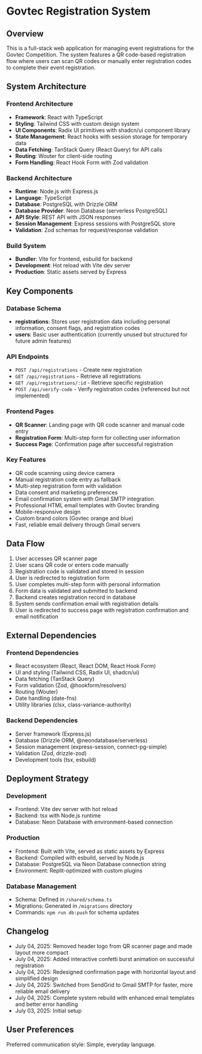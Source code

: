 # Govtec Registration System

## Overview

This is a full-stack web application for managing event registrations for the Govtec Competition. The system features a QR code-based registration flow where users can scan QR codes or manually enter registration codes to complete their event registration.

## System Architecture

### Frontend Architecture
- **Framework**: React with TypeScript
- **Styling**: Tailwind CSS with custom design system
- **UI Components**: Radix UI primitives with shadcn/ui component library
- **State Management**: React hooks with session storage for temporary data
- **Data Fetching**: TanStack Query (React Query) for API calls
- **Routing**: Wouter for client-side routing
- **Form Handling**: React Hook Form with Zod validation

### Backend Architecture
- **Runtime**: Node.js with Express.js
- **Language**: TypeScript
- **Database**: PostgreSQL with Drizzle ORM
- **Database Provider**: Neon Database (serverless PostgreSQL)
- **API Style**: REST API with JSON responses
- **Session Management**: Express sessions with PostgreSQL store
- **Validation**: Zod schemas for request/response validation

### Build System
- **Bundler**: Vite for frontend, esbuild for backend
- **Development**: Hot reload with Vite dev server
- **Production**: Static assets served by Express

## Key Components

### Database Schema
- **registrations**: Stores user registration data including personal information, consent flags, and registration codes
- **users**: Basic user authentication (currently unused but structured for future admin features)

### API Endpoints
- `POST /api/registrations` - Create new registration
- `GET /api/registrations` - Retrieve all registrations
- `GET /api/registrations/:id` - Retrieve specific registration
- `POST /api/verify-code` - Verify registration codes (referenced but not implemented)

### Frontend Pages
- **QR Scanner**: Landing page with QR code scanner and manual code entry
- **Registration Form**: Multi-step form for collecting user information
- **Success Page**: Confirmation page after successful registration

### Key Features
- QR code scanning using device camera
- Manual registration code entry as fallback
- Multi-step registration form with validation
- Data consent and marketing preferences
- Email confirmation system with Gmail SMTP integration
- Professional HTML email templates with Govtec branding
- Mobile-responsive design
- Custom brand colors (Govtec orange and blue)
- Fast, reliable email delivery through Gmail servers

## Data Flow

1. User accesses QR scanner page
2. User scans QR code or enters code manually
3. Registration code is validated and stored in session
4. User is redirected to registration form
5. User completes multi-step form with personal information
6. Form data is validated and submitted to backend
7. Backend creates registration record in database
8. System sends confirmation email with registration details
9. User is redirected to success page with registration confirmation and email notification

## External Dependencies

### Frontend Dependencies
- React ecosystem (React, React DOM, React Hook Form)
- UI and styling (Tailwind CSS, Radix UI, shadcn/ui)
- Data fetching (TanStack Query)
- Form validation (Zod, @hookform/resolvers)
- Routing (Wouter)
- Date handling (date-fns)
- Utility libraries (clsx, class-variance-authority)

### Backend Dependencies
- Server framework (Express.js)
- Database (Drizzle ORM, @neondatabase/serverless)
- Session management (express-session, connect-pg-simple)
- Validation (Zod, drizzle-zod)
- Development tools (tsx, esbuild)

## Deployment Strategy

### Development
- Frontend: Vite dev server with hot reload
- Backend: tsx with Node.js runtime
- Database: Neon Database with environment-based connection

### Production
- Frontend: Built with Vite, served as static assets by Express
- Backend: Compiled with esbuild, served by Node.js
- Database: PostgreSQL via Neon Database connection string
- Environment: Replit-optimized with custom plugins

### Database Management
- Schema: Defined in `/shared/schema.ts`
- Migrations: Generated in `/migrations` directory
- Commands: `npm run db:push` for schema updates

## Changelog

- July 04, 2025: Removed header logo from QR scanner page and made layout more compact
- July 04, 2025: Added interactive confetti burst animation on successful registration
- July 04, 2025: Redesigned confirmation page with horizontal layout and simplified design
- July 04, 2025: Switched from SendGrid to Gmail SMTP for faster, more reliable email delivery
- July 04, 2025: Complete system rebuild with enhanced email templates and better error handling
- July 03, 2025: Initial setup

## User Preferences

Preferred communication style: Simple, everyday language.